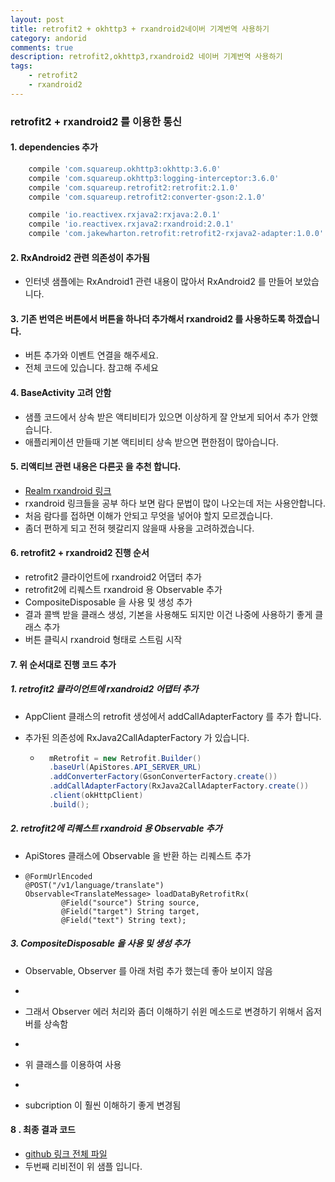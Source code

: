 ```yaml
---
layout: post
title: retrofit2 + okhttp3 + rxandroid2네이버 기계번역 사용하기
category: andorid
comments: true
description: retrofit2,okhttp3,rxandroid2 네이버 기계번역 사용하기
tags:
    - retrofit2
    - rxandroid2
---
```




### retrofit2 + rxandroid2 를 이용한 통신


#### 1. dependencies 추가

```gradle
    compile 'com.squareup.okhttp3:okhttp:3.6.0'
    compile 'com.squareup.okhttp3:logging-interceptor:3.6.0'
    compile 'com.squareup.retrofit2:retrofit:2.1.0'
    compile 'com.squareup.retrofit2:converter-gson:2.1.0'

    compile 'io.reactivex.rxjava2:rxjava:2.0.1'
    compile 'io.reactivex.rxjava2:rxandroid:2.0.1'
    compile 'com.jakewharton.retrofit:retrofit2-rxjava2-adapter:1.0.0'
```


#### 2. RxAndroid2 관련 의존성이 추가됨
 - 인터넷 샘플에는 RxAndroid1 관련 내용이 많아서 RxAndroid2 를 만들어 보았습니다. 
 
#### 3. 기존 번역은 버튼에서 버튼을 하나더 추가해서 rxandroid2 를 사용하도록 하겠습니다.
 - 버튼 추가와 이벤트 연결을 해주세요.
 - 전체 코드에 있습니다. 참고해 주세요

#### 4. BaseActivity 고려 안함
 - 샘플 코드에서 상속 받은 액티비티가 있으면 이상하게 잘 안보게 되어서 추가 안했습니다.
 - 애플리케이션 만들때 기본 액티비티 상속 받으면 편한점이 많아습니다.

#### 5. 리액티브 관련 내용은 다른곳 을 추천 합니다.
 - [Realm rxandroid 링크](https://realm.io/kr/news/rxandroid/)
 - rxandroid 링크들을 공부 하다 보면 람다 문법이 많이 나오는데 저는 사용안합니다.
 - 처음 람다를 접하면 이해가 안되고 무엇을 넣어야 할지 모르겠습니다.
 - 좀더 편하게 되고 전혀 헷갈리지 않을때 사용을 고려하겠습니다.

#### 6. retrofit2 + rxandroid2 진행 순서
 - retrofit2 클라이언트에 rxandroid2 어댑터 추가
 - retrofit2에 리퀘스트 rxandroid 용 Observable 추가
 - CompositeDisposable 을 사용 및 생성 추가
 - 결과 콜백 받을 클래스 생성, 기본을 사용해도 되지만 이건 나중에 사용하기 좋게 클래스 추가
 - 버튼 클릭시 rxandroid 형태로 스트림 시작


 #### 7. 위 순서대로 진행 코드 추가

 ##### 1. retrofit2 클라이언트에 rxandroid2 어댑터 추가
  - AppClient 클래스의 retrofit 생성에서 addCallAdapterFactory 를 추가 합니다.
  - 추가된 의존성에 RxJava2CallAdapterFactory 가 있습니다.
    
    - ```java
        mRetrofit = new Retrofit.Builder()
        .baseUrl(ApiStores.API_SERVER_URL)
        .addConverterFactory(GsonConverterFactory.create())
        .addCallAdapterFactory(RxJava2CallAdapterFactory.create())
        .client(okHttpClient)
        .build();
      ```
##### 2. retrofit2에 리퀘스트 rxandroid 용 Observable 추가
  - ApiStores 클래스에 Observable 을 반환 하는 리퀘스트 추가
  
  - ```javja
    @FormUrlEncoded
    @POST("/v1/language/translate")
    Observable<TranslateMessage> loadDataByRetrofitRx(
            @Field("source") String source,
            @Field("target") String target,
            @Field("text") String text);  
    ```      
##### 3. CompositeDisposable 을 사용 및 생성 추가
 -  Observable, Observer 를 아래 처럼 추가 했는데 좋아 보이지 않음
 - <script src="https://gist.github.com/pyeongho/7b0a8b61f99271d81b4f4849906cad8e.js"></script>
 
 - 그래서 Observer 에러 처리와 좀더 이해하기 쉬윈 메소드로 변경하기 위해서 옵저버를 상속함
 - <script src="https://gist.github.com/pyeongho/e2bfdb18687c105d3253b87f2b1d01b1.js"></script>
 
 - 위 클래스를 이용하여 사용
 - <script src="https://gist.github.com/pyeongho/e7ba0b445883fab14479126bf0b3ca5b.js"></script>
 - subcription 이 훨씬 이해하기 좋게 변경됨


  #### 8 . 최종 결과 코드
  - [github 링크 전체 파일](https://github.com/pyeongho/retrofit2sample.git)
 - 두번째 리비전이 위 샘플 입니다.